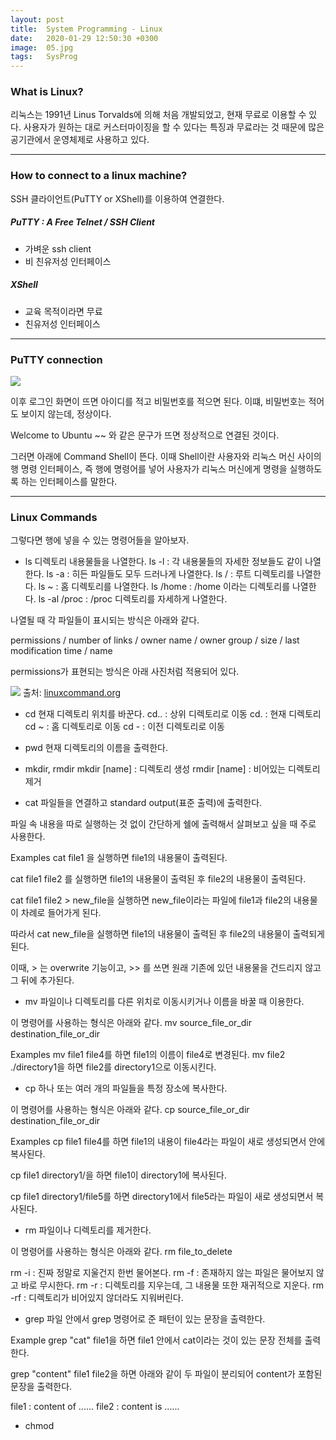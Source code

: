 ```yaml
---
layout: post
title:  System Programming - Linux
date:   2020-01-29 12:50:30 +0300
image:  05.jpg
tags:   SysProg
---
```


### What is Linux?

리눅스는 1991년 Linus Torvalds에 의해 처음 개발되었고, 현재 무료로 이용할 수 있다.
사용자가 원하는 대로 커스터마이징을 할 수 있다는 특징과 무료라는 것 때문에 많은 공기관에서 운영체제로 사용하고 있다.

***

### How to connect to a linux machine?

SSH 클라이언트(PuTTY or XShell)를 이용하여 연결한다.

##### PuTTY : A Free Telnet / SSH Client
* 가벼운 ssh client
* 비 친유저성 인터페이스

##### XShell
* 교육 목적이라면 무료
* 친유저성 인터페이스

***

### PuTTY connection

![]({{site.baseurl}}/img/putty1.JPG)

이후 로그인 화면이 뜨면 아이디를 적고 비밀번호를 적으면 된다.
이떄, 비밀번호는 적어도 보이지 않는데, 정상이다.

Welcome to Ubuntu ~~ 와 같은 문구가 뜨면 정상적으로 연결된 것이다.

그러면 아래에 Command Shell이 뜬다.
이때 Shell이란 사용자와 리눅스 머신 사이의 행 명령 인터페이스, 즉 행에 명령어를 넣어 사용자가 리눅스 머신에게 명령을 실행하도록 하는 인터페이스를 말한다.

***

### Linux Commands

그렇다면 행에 넣을 수 있는 명령어들을 알아보자.

* ls
디렉토리 내용물들을 나열한다.
ls -l : 각 내용물들의 자세한 정보들도 같이 나열한다.
ls -a : 히든 파일들도 모두 드러나게 나열한다.
ls / : 루트 디렉토리를 나열한다.
ls ~ : 홈 디렉토리를 나열한다.
ls /home : /home 이라는 디렉토리를 나열한다.
ls -al /proc : /proc 디렉토리를 자세하게 나열한다.

나열될 때 각 파일들이 표시되는 방식은 아래와 같다.

permissions / number of links / owner name / owner group / size / last modification time / name

permissions가 표현되는 방식은 아래 사진처럼 적용되어 있다.

![]({{site.baseurl}}/img/permissions.JPG)
출처: [linuxcommand.org][linuxcommand.org]

[linuxcommand.org]: http://linuxcommand.org/lts0070.php

* cd
현재 디렉토리 위치를 바꾼다.
cd.. : 상위 디렉토리로 이동
cd. : 현재 디렉토리
cd ~ : 홈 디렉토리로 이동
cd - : 이전 디렉토리로 이동

* pwd
현재 디렉토리의 이름을 출력한다.

* mkdir, rmdir
mkdir [name] : 디렉토리 생성
rmdir [name] : 비어있는 디렉토리 제거

* cat
파일들을 연결하고 standard output(표준 출력)에 출력한다. 

파일 속 내용을 따로 실행하는 것 없이 간단하게 쉘에 출력해서 살펴보고 싶을 때 주로 사용한다.

Examples
cat file1 을 실행하면 file1의 내용물이 출력된다.

cat file1 file2 를 실행하면 file1의 내용물이 출력된 후 file2의 내용물이 출력된다.

cat file1 file2 > new_file을 실행하면 new_file이라는 파일에 file1과 file2의 내용물이 차례로 들어가게 된다.

따라서 cat new_file을 실행하면 file1의 내용물이 출력된 후 file2의 내용물이 출력되게 된다.

이때, > 는 overwrite 기능이고, >> 를 쓰면 원래 기존에 있던 내용물을 건드리지 않고 그 뒤에 추가된다.

* mv
파일이나 디렉토리를 다른 위치로 이동시키거나 이름을 바꿀 때 이용한다.

이 명령어를 사용하는 형식은 아래와 같다.
mv source_file_or_dir destination_file_or_dir

Examples
mv file1 file4를 하면 file1의 이름이 file4로 변경된다.
mv file2 ./directory1을 하면 file2를 directory1으로 이동시킨다.

* cp
하나 또는 여러 개의 파일들을 특정 장소에 복사한다.

이 명령어를 사용하는 형식은 아래와 같다.
cp source_file_or_dir destination_file_or_dir

Examples
cp file1 file4를 하면 file1의 내용이 file4라는 파일이 새로 생성되면서 안에 복사된다.

cp file1 directory1/을 하면 file1이 directory1에 복사된다.

cp file1 directory1/file5를 하면 directory1에서 file5라는 파일이 새로 생성되면서 복사된다.

* rm
파일이나 디렉토리를 제거한다.

이 명령어를 사용하는 형식은 아래와 같다.
rm file_to_delete

rm -i : 진짜 정말로 지울건지 한번 물어본다.
rm -f : 존재하지 않는 파일은 물어보지 않고 바로 무시한다.
rm -r : 디렉토리를 지우는데, 그 내용물 또한 재귀적으로 지운다.
rm -rf : 디렉토리가 비어있지 않더라도 지워버린다.

* grep
파일 안에서 grep 명령어로 준 패턴이 있는 문장을 출력한다.

Example
grep "cat" file1을 하면 file1 안에서 cat이라는 것이 있는 문장 전체를 출력한다.

grep "content" file1 file2을 하면 아래와 같이 두 파일이 분리되어 content가 포함된 문장을 출력한다.

file1 : content of ......
file2 : content is ......

* chmod
